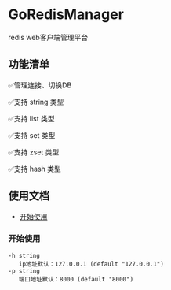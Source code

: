 # GoRedisManager
redis web客户端管理平台

## 功能清单

:white_check_mark:管理连接、切换DB

:white_check_mark:支持 string 类型

:white_check_mark:支持 list 类型

:white_check_mark:支持 set 类型

:white_check_mark:支持 zset 类型

:white_check_mark:支持 hash 类型

## 使用文档
- [开始使用](#开始使用)

### <a name="开始使用">开始使用</a>

```shell
-h string
   ip地址默认：127.0.0.1 (default "127.0.0.1")
-p string
   端口地址默认：8000 (default "8000")
```


